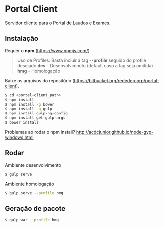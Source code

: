 # Portal Client

Servidor cliente para o Portal de Laudos e Exames. 

## Instalação

Requer o **npm** (https://www.npmjs.com/).

> Uso de Profiles:
> Basta incluir a tag **--profile** seguido do profile desejado
> **dev** - Desenvolvimneto (default caso a tag seja omitida)
> **hmg** - Homologação


Baixe os arquivos do repositório (https://bitbucket.org/rededorcorp/portal-client).

```sh
$ cd <portal-client_path>
$ npm install
$ npm install -g bower
$ npm install -g gulp
$ npm install gulp-ng-config
$ npm install get-gulp-args
$ bower install
```

Problemas ao rodar o npm install? http://acdcjunior.github.io/node-gyp-windows.html

## Rodar

Ambiente desenvolvimento
```sh
$ gulp serve
```

Ambiente homologação
```sh
$ gulp serve --profile hmg
```

## Geração de pacote
```sh
$ gulp war --profile hmg
```